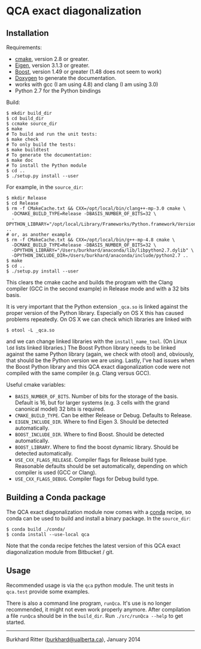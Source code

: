 # QCA exact diagonalization

## Installation

Requirements:

* [cmake][1], version 2.8 or greater.
* [Eigen][2], version 3.1.3 or greater.
* [Boost][3], version 1.49 or greater (1.48 does not seem to work)
* [Doxygen][4] to generate the documentation.
* works with gcc (I am using 4.8) and clang (I am using 3.0)
* Python 2.7 for the Python bindings

Build:

    $ mkdir build_dir
    $ cd build_dir
    $ ccmake source_dir
    $ make
    # To build and run the unit tests:
    $ make check
    # To only build the tests:
    $ make buildtest
    # To generate the documentation:
    $ make doc
    # To install the Python module
    $ cd ..
    $ ./setup.py install --user

For example, in the `source_dir`:

    $ mkdir Release
    $ cd Release
    $ rm -f CMakeCache.txt && CXX=/opt/local/bin/clang++-mp-3.0 cmake \
      -DCMAKE_BUILD_TYPE=Release -DBASIS_NUMBER_OF_BITS=32 \
      -DPYTHON_LIBRARY="/opt/local/Library/Frameworks/Python.framework/Versions/2.7/Python" ..
    # or, as another example
    $ rm -f CMakeCache.txt && CXX=/opt/local/bin/g++-mp-4.8 cmake \
      -DCMAKE_BUILD_TYPE=Release -DBASIS_NUMBER_OF_BITS=32 \
      -DPYTHON_LIBRARY="/Users/burkhard/anaconda/lib/libpython2.7.dylib" \
      -DPYTHON_INCLUDE_DIR=/Users/burkhard/anaconda/include/python2.7 ..
    $ make
    $ cd ..
    $ ./setup.py install --user

This clears the cmake cache and builds the program with the Clang compiler (GCC
in the second example) in Release mode and with a 32 bits basis.

It is very important that the Python extension `_qca.so` is linked against the
proper version of the Python library. Especially on OS X this has caused
problems repeatedly. On OS X we can check which libraries are linked with

    $ otool -L _qca.so

and we can change linked libraries with the `install_name_tool`. (On Linux `ldd`
lists linked libraries.) The Boost Python library needs to be linked against the
same Python library (again, we check with otool) and, obviously, that should be
the Python version we are using. Lastly, I've had issues when the Boost Python
library and this QCA exact diagonalization code were not compiled with the same
compiler (e.g. Clang versus GCC).

Useful cmake variables:

* `BASIS_NUMBER_OF_BITS`. Number of bits for the storage of the basis. Default
  is 16, but for larger systems (e.g. 3 cells with the grand canonical model)
  32 bits is required.
* `CMAKE_BUILD_TYPE`. Can be either Release or Debug. Defaults to Release.
* `EIGEN_INCLUDE_DIR`. Where to find Eigen 3. Should be detected automatically.
* `BOOST_INCLUDE_DIR`. Where to find Boost. Should be detected automatically.
* `BOOST_LIBRARY`. Where to find the boost dynamic library. Should be detected
  automatically.
* `USE_CXX_FLAGS_RELEASE`. Compiler flags for Release build type. Reasonable
  defaults should be set automatically, depending on which compiler is used
  (GCC or Clang).
* `USE_CXX_FLAGS_DEBUG`. Compiler flags for Debug build type.

## Building a Conda package

The QCA exact diagonalization module now comes with a [conda][5] recipe, so
conda can be used to build and install a binary package. In the `source_dir`:

    $ conda build ./conda/
    $ conda install --use-local qca

Note that the conda recipe fetches the latest version of this QCA exact
diagonalization module from Bitbucket / git.

## Usage

Recommended usage is via the `qca` python module. The unit tests in `qca.test`
provide some examples.

There is also a command line program, `runQca`. It's use is no longer
recommended, it might not even work properly anymore. After compilation a file
`runQca` should be in the `build_dir`. Run `./src/runQca --help` to get started.

---
Burkhard Ritter (<burkhard@ualberta.ca>), January 2014


[1]: http://www.cmake.org
[2]: http://eigen.tuxfamily.org
[3]: http://www.boost.org
[4]: http://www.doxygen.org
[5]: https://store.continuum.io/cshop/anaconda/
